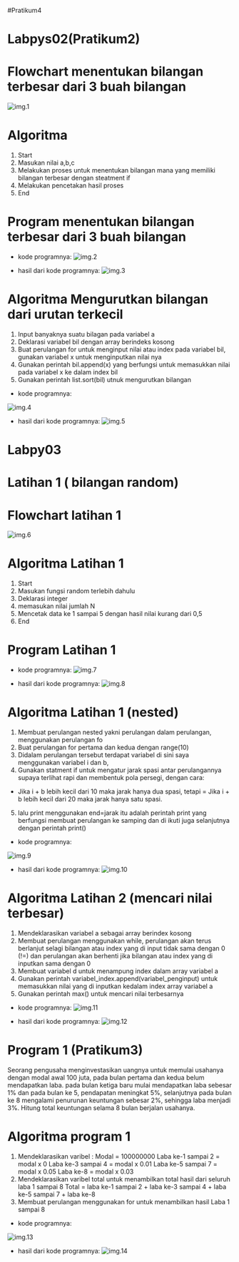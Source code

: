 #Pratikum4

# Labpys02(Pratikum2)
# Flowchart menentukan bilangan terbesar dari 3 buah bilangan
![img.1](gambar/Flowchart%20pratikum2.png)

# Algoritma
 1. Start 
 2. Masukan nilai a,b,c
 3. Melakukan proses untuk menentukan bilangan mana yang memiliki bilangan terbesar dengan steatment if
 4. Melakukan pencetakan hasil proses
 5. End

# Program menentukan bilangan terbesar dari 3 buah bilangan 

 - kode programnya:
![img.2](gambar/pratikum2.png)

 - hasil dari kode programnya:
![img.3](gambar/hasil%20pratikum2.png)

# Algoritma Mengurutkan bilangan dari urutan terkecil
 1. Input banyaknya suatu bilagan pada variabel a
 2. Deklarasi variabel bil dengan array berindeks kosong
 3. Buat perulangan for untuk menginput nilai atau index pada variabel bil, gunakan variabel x untuk menginputkan nilai nya
 4. Gunakan perintah bil.append(x) yang berfungsi untuk memasukkan nilai pada variabel x ke dalam index bil
 5. Gunakan perintah list.sort(bil) utnuk mengurutkan bilangan

 - kode programnya:

![img.4](gambar/b%20kecil.png)

 - hasil dari kode programnya:
 ![img.5](gambar/hsl%20bkecil.png)

# Labpy03

# Latihan 1 ( bilangan random)

# Flowchart latihan 1
![img.6](gambar/Flowchart%20latihan%201.png)

# Algoritma Latihan 1
  1. Start 
  2. Masukan fungsi random terlebih dahulu 
  3. Deklarasi integer
  4. memasukan nilai jumlah N
  5. Mencetak data ke 1 sampai 5 dengan hasil nilai kurang dari 0,5
  6. End
  
# Program Latihan 1

 - kode programnya:
![img.7](gambar/b%20random.png)

- hasil dari kode programnya:
![img.8](gambar/hasil%20brandome.png)

# Algoritma Latihan 1 (nested)

 1. Membuat perulangan nested yakni perulangan dalam perulangan, menggunakan perulangan fo
 2. Buat perulangan for pertama dan kedua dengan range(10)
 3. Didalam perulangan tersebut terdapat variabel di sini saya menggunakan variabel i dan b,
 4. Gunakan statment if untuk mengatur jarak spasi antar perulangannya supaya terlihat rapi dan membentuk pola persegi, dengan cara:

 - Jika i + b lebih kecil dari 10 maka jarak hanya dua spasi, tetapi = Jika i + b lebih kecil dari 20 maka jarak hanya satu spasi.

 5. lalu print menggunakan end=jarak itu adalah perintah print yang berfungsi membuat perulangan ke samping dan di ikuti juga selanjutnya dengan perintah print()
 
 - kode programnya:
 
 ![img.9](gambar/nested.png)

 - hasil dari kode programnya:
 ![img.10](gambar/hasil%20nested.png)

# Algoritma Latihan 2 (mencari nilai terbesar)
 
 1. Mendeklarasikan variabel a sebagai array berindex kosong
 2. Membuat perulangan menggunakan while, perulangan akan terus berlanjut selagi bilangan atau index yang di input tidak sama dengan 0 (!=) dan perulangan akan berhenti jika bilangan atau index yang di inputkan sama dengan 0
 3. Membuat variabel d untuk menampung index dalam array variabel a
 4. Gunakan perintah variabel_index.append(variabel_penginput) untuk memasukkan nilai yang di inputkan kedalam index array variabel a
 5. Gunakan perintah max() untuk mencari nilai terbesarnya

 - kode programnya:
![img.11](gambar/Latihan%202.png)

 - hasil dari kode programnya:
![img.12](gambar/hasil%20latihan%202.png)

# Program 1 (Pratikum3)
 Seorang pengusaha menginvestasikan uangnya untuk memulai usahanya dengan modal awal 100 juta, pada bulan pertama dan kedua belum mendapatkan laba. pada bulan ketiga baru mulai mendapatkan laba sebesar 1% dan pada bulan ke 5, pendapatan meningkat 5%, selanjutnya pada bulan ke 8 mengalami penurunan keuntungan sebesar 2%, sehingga laba menjadi 3%. Hitung total keuntungan selama 8 bulan berjalan usahanya.

# Algoritma program 1
 
 1. Mendeklarasikan varibel : Modal = 100000000 Laba ke-1 sampai 2 = modal x 0 Laba ke-3 sampai 4 = modal x 0.01 Laba ke-5 sampai 7 = modal x 0.05 Laba ke-8 = modal x 0.03
 2. Mendeklarasikan varibel total untuk menambilkan total hasil dari seluruh laba 1 sampai 8 Total = laba ke-1 sampai 2 + laba ke-3 sampai 4 + laba ke-5 sampai 7 + laba ke-8
 3. Membuat perulangan menggunakan for untuk menambilkan hasil Laba 1 sampai 8

 - kode programnya:
 
![img.13](gambar/program%201.png)

 - hasil dari kode programnya:
![img.14](gambar/hasil%20program%201.png)